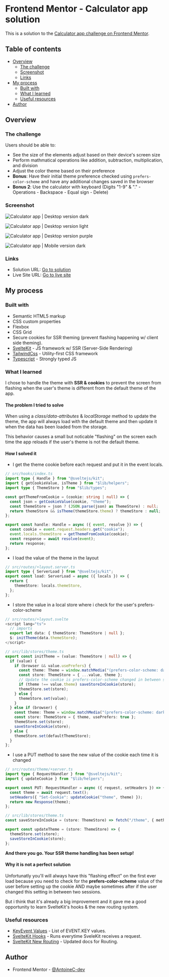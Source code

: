 # Frontend Mentor - Calculator app solution

This is a solution to the [Calculator app challenge on Frontend Mentor](https://www.frontendmentor.io/challenges/calculator-app-9lteq5N29).

## Table of contents

- [Overview](#overview)
  - [The challenge](#the-challenge)
  - [Screenshot](#screenshot)
  - [Links](#links)
- [My process](#my-process)
  - [Built with](#built-with)
  - [What I learned](#what-i-learned)
  - [Useful resources](#useful-resources)
- [Author](#author)

## Overview

### The challenge

Users should be able to:

- See the size of the elements adjust based on their device's screen size
- Perform mathmatical operations like addition, subtraction, multiplication, and division
- Adjust the color theme based on their preference
- **Bonus**: Have their initial theme preference checked using `prefers-color-scheme` and have any additional changes saved in the browser
- **Bonus 2**: Use the calculator with keyboard (Digits "1-9" & "." - Operations - Backspace - Equal sign - Delete)

### Screenshot

![Calculator app | Desktop version dark](./fullpage-desktop-dark.png)

![Calculator app | Desktop version light](./fullpage-desktop-light.png)

![Calculator app | Desktop version purple](./fullpage-desktop-purple.png)

![Calculator app | Mobile version dark](./fullpage-mobile-dark.png)

### Links

- Solution URL: [Go to solution](https://www.frontendmentor.io/solutions/calculator-app-sveltekit-tailwind-ts-w-keyboard-navigation-ptjGsSScdG)
- Live Site URL: [Go to live site](https://calculator-app-zeta-nine.vercel.app/)

## My process

### Built with

- Semantic HTML5 markup
- CSS custom properties
- Flexbox
- CSS Grid
- Secure cookies for SSR theming (prevent flashing happening w/ client side theming).
- [SvelteKit](https://kit.svelte.dev/) - JS framework w/ SSR (Server-Side Rendering)
- [TailwindCss](https://tailwindcss.com/) - Utility-first CSS framework
- [Typescript](https://www.typescriptlang.org/) - Strongly typed JS

### What I learned

I chose to handle the theme with **SSR & cookies** to prevent the screen from flashing when the user's theme is different from the default theme of the app.

#### The problem I tried to solve

When using a _class/data-attributes_ & _localStorage_ method to update the theme, the app will always load with the default theme and then update it when the data has been loaded from the storage.

This behavior causes a small but noticable "flashing" on the screen each time the app reloads if the user's theme is not the default theme.

#### How I solved it

- I get the theme cookie before each request and put it in the event locals.

```ts
// src/hooks/index.ts
import type { Handle } from "@sveltejs/kit";
import { getCookieValue, isTheme } from "$lib/helpers";
import type { ThemeStore } from "$lib/types";

const getThemeFromCookie = (cookie: string | null) => {
  const json = getCookieValue(cookie, "theme");
  const themeStore = json ? (JSON.parse(json) as ThemeStore) : null;
  return themeStore && isTheme(themeStore.theme) ? themeStore : null;
};

export const handle: Handle = async ({ event, resolve }) => {
  const cookie = event.request.headers.get("cookie");
  event.locals.themeStore = getThemeFromCookie(cookie);
  const response = await resolve(event);
  return response;
};
```

- I load the value of the theme in the layout

```ts
// src/routes/+layout.server.ts
import type { ServerLoad } from "@sveltejs/kit";
export const load: ServerLoad = async ({ locals }) => {
  return {
    themeStore: locals.themeStore,
  };
};
```

- I store the value in a local store where i check for the user's prefers-color-scheme

```ts
// src/routes/+layout.svelte
<script lang="ts">
  // imports
  export let data: { themeStore: ThemeStore | null };
  $: initTheme(data.themeStore);
</script>

// src/lib/stores/theme.ts
export const initTheme = (value: ThemeStore | null) => {
  if (value) {
    if (browser && value.usePrefers) {
      const theme: Theme = window.matchMedia("(prefers-color-scheme: dark)").matches ? "dark" : "light";
      const store: ThemeStore = { ...value, theme };
      // Update the cookie is prefers-color-scheme changed in between sessions
      if (theme !== value.theme) saveStoreInCookie(store);
      themeStore.set(store);
    } else {
      themeStore.set(value);
    }
  } else if (browser) {
    const theme: Theme = window.matchMedia("(prefers-color-scheme: dark)").matches ? "dark" : "light";
    const store: ThemeStore = { theme, usePrefers: true };
    themeStore.set(store);
    saveStoreInCookie(store);
  } else {
    themeStore.set(defaultThemeStore);
  }
};
```

- I use a PUT method to save the new value of the cookie each time it is changed

```ts
// src/routes/theme/+server.ts
import type { RequestHandler } from "@sveltejs/kit";
import { updateCookie } from "$lib/helpers";

export const PUT: RequestHandler = async ({ request, setHeaders }) => {
  const theme = await request.text();
  setHeaders({ "Set-Cookie": updateCookie("theme", theme) });
  return new Response(theme);
};

// src/lib/stores/theme.ts
const saveStoreInCookie = (store: ThemeStore) => fetch("/theme", { method: "PUT", body: JSON.stringify(store) });

export const updateTheme = (store: ThemeStore) => {
  themeStore.set(store);
  saveStoreInCookie(store);
};
```

**And there you go. Your SSR theme handling has been setup!**

#### Why it is not a perfect solution

Unfortunatly you'll will always have this "flashing effect" on the first ever load because you need to check for the **prefers-color-scheme** value of the user before setting up the cookie AND maybe sometimes after if the user changed this setting in between two sessions.

But i think that it's already a big improvement and it gave me a good opportunity to learn SvelteKit's hooks & the new routing system.

### Useful resources

- [KeyEvent Values](https://www.freecodecamp.org/news/javascript-keycode-list-keypress-event-key-codes/#a-full-list-of-key-event-values) - List of EVENT.KEY values.
- [SvelteKit Hooks](https://kit.svelte.dev/docs/hooks#handle) - Runs everytime SveleKit receives a request.
- [SvelteKit New Routing](https://kit.svelte.dev/docs/routing) - Updated docs for Routing.

## Author

- Frontend Mentor - [@AntoineC-dev](https://www.frontendmentor.io/profile/AntoineC-dev)
